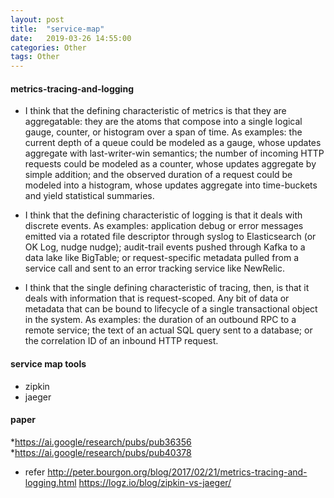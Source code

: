 ```yaml
---
layout: post
title:  "service-map"
date:   2019-03-26 14:55:00
categories: Other
tags: Other
---
```

#### metrics-tracing-and-logging
* I think that the defining characteristic of metrics is that they are aggregatable: they are the atoms that compose into a single logical gauge, counter, or histogram over a span of time. As examples: the current depth of a queue could be modeled as a gauge, whose updates aggregate with last-writer-win semantics; the number of incoming HTTP requests could be modeled as a counter, whose updates aggregate by simple addition; and the observed duration of a request could be modeled into a histogram, whose updates aggregate into time-buckets and yield statistical summaries.

* I think that the defining characteristic of logging is that it deals with discrete events. As examples: application debug or error messages emitted via a rotated file descriptor through syslog to Elasticsearch (or OK Log, nudge nudge); audit-trail events pushed through Kafka to a data lake like BigTable; or request-specific metadata pulled from a service call and sent to an error tracking service like NewRelic.

* I think that the single defining characteristic of tracing, then, is that it deals with information that is request-scoped. Any bit of data or metadata that can be bound to lifecycle of a single transactional object in the system. As examples: the duration of an outbound RPC to a remote service; the text of an actual SQL query sent to a database; or the correlation ID of an inbound HTTP request.
 
#### service map tools
* zipkin
* jaeger

#### paper
*https://ai.google/research/pubs/pub36356
*https://ai.google/research/pubs/pub40378

* refer
http://peter.bourgon.org/blog/2017/02/21/metrics-tracing-and-logging.html
https://logz.io/blog/zipkin-vs-jaeger/
